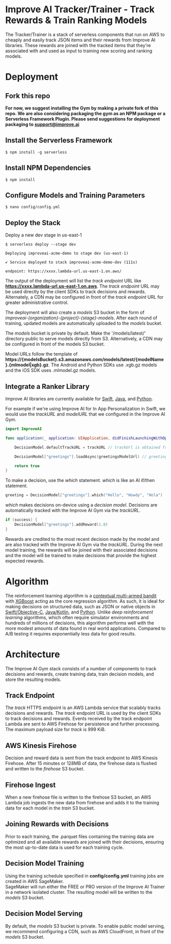 # Improve AI Tracker/Trainer - Track Rewards & Train Ranking Models

The Tracker/Trainer is a stack of serverless components that run on AWS to cheaply and easily track JSON items and their rewards from Improve AI libraries. These rewards are joined with the tracked items that they're associated with and used as input to training new scoring and ranking models.

# Deployment

## Fork this repo

**For now, we suggest installing the Gym by making a private fork of this repo. We are also considering packaging the gym as an NPM package or a Serverless Framework Plugin. Please send suggestions for deployment packaging to support@improve.ai**

## Install the Serverless Framework

```console
$ npm install -g serverless
```

## Install NPM Dependencies
 
```console
$ npm install
```

## Configure Models and Training Parameters

```console
$ nano config/config.yml
```

## Deploy the Stack

Deploy a new dev stage in us-east-1

```console
$ serverless deploy --stage dev
```

```console
Deploying improveai-acme-demo to stage dev (us-east-1)

✔ Service deployed to stack improveai-acme-demo-dev (111s)

endpoint: https://xxxx.lambda-url.us-east-1.on.aws/

```

The output of the deployment will list the *track endpoint* URL like **https://xxxx.lambda-url.us-east-1.on.aws**.  The *track endpoint* URL may be used directly by the client SDKs to track decisions and rewards.  Alternately, a CDN may be configured in front of the *track endpoint* URL for greater administrative control.

The deployment will also create a *models* S3 bucket in the form of *improveai-{organization}-{project}-{stage}-models*. After each round of training, updated models are automatically uploaded to the *models* bucket.

The *models* bucket is private by default.  Make the '/models/latest/' directory public to serve models directly from S3. Alternatively, a CDN may be configured in front of the models S3 bucket.

Model URLs follow the template of **https://{modelsBucket}.s3.amazonaws.com/models/latest/{modelName}.{mlmodel|xgb}.gz**. The Android and Python SDKs use .xgb.gz models and the iOS SDK uses .mlmodel.gz models.

## Integrate a Ranker Library

Improve AI libraries are currently available for [Swift](https://github.com/improve-ai/ios-sdk), [Java](https://github.com/improve-ai/android-sdk), and [Python](https://github.com/improve-ai/python-sdk).

For example if we're using Improve AI for In App Personalization in Swift, we would use the *trackURL* and *modelURL* that we configured in the Improve AI Gym.

```swift
import ImproveAI
```

```swift
func application(_ application: UIApplication, didFinishLaunchingWithOptions launchOptions: [UIApplication.LaunchOptionsKey: Any]?) -> Bool {

    DecisionModel.defaultTrackURL = trackURL // trackUrl is obtained from your Improve AI Gym configuration

    DecisionModel["greetings"].loadAsync(greetingsModelUrl) // greetingsModelUrl is a trained model output by the Improve AI Gym

    return true
}
```

To make a decision, use the *which* statement. *which* is like an AI if/then statement.
```swift
greeting = DecisionModel["greetings"].which("Hello", "Howdy", "Hola")
```

*which* makes decisions on-device using a *decision model*. Decisions are automatically tracked with the Improve AI Gym via the *trackURL*.

```swift
if (success) {
    DecisionModel["greetings"].addReward(1.0)
}
```

Rewards are credited to the most recent decision made by the model and are also tracked with the Improve AI Gym via the *trackURL*. During the next model training, the rewards will be joined with their associated decisions and the model will be trained to make decisions that provide the highest expected rewards.

# Algorithm

The reinforcement learning algorithm is a [contextual multi-armed bandit](https://en.wikipedia.org/wiki/Multi-armed_bandit#Contextual_bandit) with [XGBoost](https://github.com/dmlc/xgboost) acting as the core regression algorithm. As such, it is ideal for making decisions on structured data, such as JSON or native objects in [Swift/Objective-C](https://github.com/improve-ai/ios-sdk), [Java/Kotlin](https://github.com/improve-ai/android-sdk), and [Python](https://github.com/improve-ai/python-sdk). Unlike *deep reinforcement learning* algorithms, which often require simulator environments and hundreds of millions of decisions, this algorithm performs well with the more modest amounts of data found in real world applications. Compared to A/B testing it requires exponentially less data for good results.

# Architecture

The Improve AI Gym stack consists of a number of components to track decisions and rewards, create training data, train decision models, and store the resulting models.

## Track Endpoint

The *track* HTTPS endpoint is an AWS Lambda service that scalably tracks decisions and rewards. The *track* endpoint URL is used by the client SDKs to track 
decisions and rewards.  Events received by the track endpoint Lambda are sent to AWS Firehose for persistence and further processing. 
The maximum payload size for *track* is 999 KiB.

## AWS Kinesis Firehose

Decision and reward data is sent from the track endpoint to AWS Kinesis Firehose. After 15 minutes or 128MB of data, the firehose data is flushed 
and written to the *firehose* S3 bucket.

## Firehose Ingest

When a new firehose file is written to the firehose S3 bucket, an AWS Lambda job ingests the new data from firehose and adds it to the training data 
for each model in the *train* S3 bucket.

## Joining Rewards with Decisions

Prior to each training, the .parquet files containing the training data are optimized and all available rewards are joined with their decisions, ensuring
the most up-to-date data is used for each training cycle.

## Decision Model Training

Using the training schedule specified in **config/config.yml** training jobs are created in AWS SageMaker.  
SageMaker will run either the FREE or PRO version of the Improve AI Trainer in a network isolated cluster. 
The resulting model will be written to the *models* S3 bucket.

## Decision Model Serving

By default, the *models* S3 bucket is private. To enable public model serving, we recommend configuring a CDN, such as AWS CloudFront, in front of the *models* S3 bucket.

